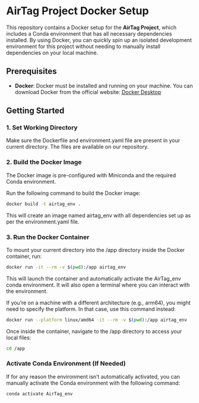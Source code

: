 # AirTag Project Docker Setup

This repository contains a Docker setup for the **AirTag Project**, which includes a Conda environment that has all necessary dependencies installed. By using Docker, you can quickly spin up an isolated development environment for this project without needing to manually install dependencies on your local machine.

## Prerequisites

- **Docker**: Docker must be installed and running on your machine. You can download Docker from the official website: [Docker Desktop](https://www.docker.com/products/docker-desktop)

## Getting Started

### 1. Set Working Directory

Make sure the Dockerfile and environment.yaml file are present in your current directory. The files are available on our repository.

### 2. Build the Docker Image

The Docker image is pre-configured with Miniconda and the required Conda environment.

Run the following command to build the Docker image:

```bash
docker build -t airtag_env .
```

This will create an image named airtag_env with all dependencies set up as per the environment.yaml file.

### 3. Run the Docker Container

To mount your current directory into the /app directory inside the Docker container, run:

```bash
docker run -it --rm -v $(pwd):/app airtag_env
```

This will launch the container and automatically activate the AirTag_env conda environment. It will also open a terminal where you can interact with the environment.

If you’re on a machine with a different architecture (e.g., arm64), you might need to specify the platform. In that case, use this command instead:

```bash
docker run --platform linux/amd64 -it --rm -v $(pwd):/app airtag_env
```

Once inside the container, navigate to the /app directory to access your local files:

```bash
cd /app
```

### Activate Conda Environment (If Needed)

If for any reason the environment isn’t automatically activated, you can manually activate the Conda environment with the following command:

```bash
conda activate AirTag_env
```

